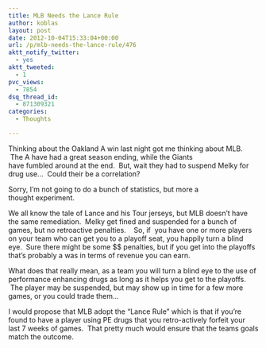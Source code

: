 ```yaml
---
title: MLB Needs the Lance Rule
author: koblas
layout: post
date: 2012-10-04T15:33:04+00:00
url: /p/mlb-needs-the-lance-rule/476
aktt_notify_twitter:
  - yes
aktt_tweeted:
  - 1
pvc_views:
  - 7854
dsq_thread_id:
  - 871309321
categories:
  - Thoughts

---
```

Thinking about the Oakland A win last night got me thinking about MLB.  The A have had a great season ending, while the Giants have fumbled around at the end.  But, wait they had to suspend Melky for drug use&#8230;  Could their be a correlation?

Sorry, I&#8217;m not going to do a bunch of statistics, but more a thought experiment.

We all know the tale of Lance and his Tour jerseys, but MLB doesn&#8217;t have the same remediation.  Melky get fined and suspended for a bunch of games, but no retroactive penalties.    So, if  you have one or more players on your team who can get you to a playoff seat, you happily turn a blind eye.  Sure there might be some $$ penalties, but if you get into the playoffs that&#8217;s probably a was in terms of revenue you can earn.

What does that really mean, as a team you will turn a blind eye to the use of performance enhancing drugs as long as it helps you get to the playoffs.  The player may be suspended, but may show up in time for a few more games, or you could trade them&#8230;

I would propose that MLB adopt the &#8220;Lance Rule&#8221; which is that if you&#8217;re found to have a player using PE drugs that you retro-actively forfeit your last 7 weeks of games.  That pretty much would ensure that the teams goals match the outcome.
